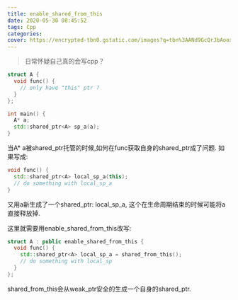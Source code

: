 ```yaml
---
title: enable_shared_from_this
date: 2020-05-30 08:45:52
tags: Cpp
categories:
cover: https://encrypted-tbn0.gstatic.com/images?q=tbn%3AANd9GcQrJbAooxd-acyxrC5iJ52G-U7OvEr45hKAfcz3vEJt8_8ZZavm&usqp=CAU
---
```

<meta name="referrer" content="no-referrer" />

>日常怀疑自己真的会写cpp？

```cpp
struct A {
  void func() {
    // only have "this" ptr ?
  }
};

int main() {
  A* a;
  std::shared_ptr<A> sp_a(a);
}
```
当A* a被shared_ptr托管的时候,如何在func获取自身的shared_ptr成了问题.
如果写成:
```cpp
void func() {
  std::shared_ptr<A> local_sp_a(this);
  // do something with local_sp_a
}
```
又用a新生成了一个shared_ptr: local_sp_a, 这个在生命周期结束的时候可能将a直接释放掉.

这里就需要用enable_shared_from_this改写:
```cpp
struct A : public enable_shared_from_this {
  void func() {
    std::shared_ptr<A> local_sp_a = shared_from_this();
    // do something with local_sp
  }
};
```
shared_from_this会从weak_ptr安全的生成一个自身的shared_ptr.